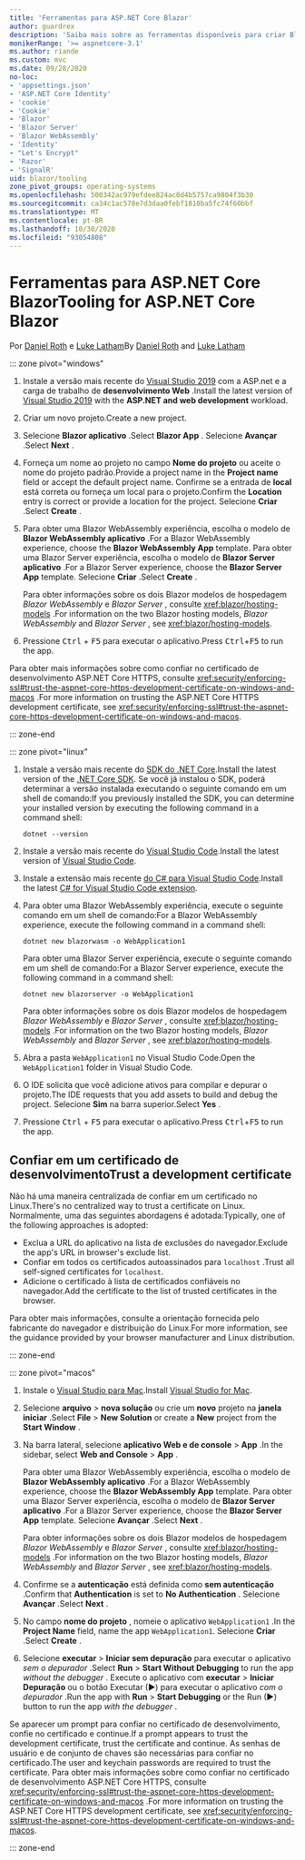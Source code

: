 ```yaml
---
title: 'Ferramentas para ASP.NET Core Blazor'
author: guardrex
description: 'Saiba mais sobre as ferramentas disponíveis para criar Blazor aplicativos.'
monikerRange: '>= aspnetcore-3.1'
ms.author: riande
ms.custom: mvc
ms.date: 09/28/2020
no-loc:
- 'appsettings.json'
- 'ASP.NET Core Identity'
- 'cookie'
- 'Cookie'
- 'Blazor'
- 'Blazor Server'
- 'Blazor WebAssembly'
- 'Identity'
- "Let's Encrypt"
- 'Razor'
- 'SignalR'
uid: blazor/tooling
zone_pivot_groups: operating-systems
ms.openlocfilehash: 500342ac979efdee824ac0d4b5757ca9804f3b30
ms.sourcegitcommit: ca34c1ac578e7d3daa0febf1810ba5fc74f60bbf
ms.translationtype: MT
ms.contentlocale: pt-BR
ms.lasthandoff: 10/30/2020
ms.locfileid: "93054808"
---
```

# <a name="tooling-for-aspnet-core-no-locblazor"></a><span data-ttu-id="7ccac-103">Ferramentas para ASP.NET Core Blazor</span><span class="sxs-lookup"><span data-stu-id="7ccac-103">Tooling for ASP.NET Core Blazor</span></span>

<span data-ttu-id="7ccac-104">Por [Daniel Roth](https://github.com/danroth27) e [Luke Latham](https://github.com/guardrex)</span><span class="sxs-lookup"><span data-stu-id="7ccac-104">By [Daniel Roth](https://github.com/danroth27) and [Luke Latham](https://github.com/guardrex)</span></span>

::: zone pivot="windows"

1. <span data-ttu-id="7ccac-105">Instale a versão mais recente do [Visual Studio 2019](https://visualstudio.microsoft.com/downloads/) com a ASP.net e a carga de trabalho de **desenvolvimento Web** .</span><span class="sxs-lookup"><span data-stu-id="7ccac-105">Install the latest version of [Visual Studio 2019](https://visualstudio.microsoft.com/downloads/) with the **ASP.NET and web development** workload.</span></span>

1. <span data-ttu-id="7ccac-106">Criar um novo projeto.</span><span class="sxs-lookup"><span data-stu-id="7ccac-106">Create a new project.</span></span>

1. <span data-ttu-id="7ccac-107">Selecione **Blazor aplicativo** .</span><span class="sxs-lookup"><span data-stu-id="7ccac-107">Select **Blazor App** .</span></span> <span data-ttu-id="7ccac-108">Selecione **Avançar** .</span><span class="sxs-lookup"><span data-stu-id="7ccac-108">Select **Next** .</span></span>

1. <span data-ttu-id="7ccac-109">Forneça um nome ao projeto no campo **Nome do projeto** ou aceite o nome do projeto padrão.</span><span class="sxs-lookup"><span data-stu-id="7ccac-109">Provide a project name in the **Project name** field or accept the default project name.</span></span> <span data-ttu-id="7ccac-110">Confirme se a entrada de **local** está correta ou forneça um local para o projeto.</span><span class="sxs-lookup"><span data-stu-id="7ccac-110">Confirm the **Location** entry is correct or provide a location for the project.</span></span> <span data-ttu-id="7ccac-111">Selecione **Criar** .</span><span class="sxs-lookup"><span data-stu-id="7ccac-111">Select **Create** .</span></span>

1. <span data-ttu-id="7ccac-112">Para obter uma Blazor WebAssembly experiência, escolha o modelo de **Blazor WebAssembly aplicativo** .</span><span class="sxs-lookup"><span data-stu-id="7ccac-112">For a Blazor WebAssembly experience, choose the **Blazor WebAssembly App** template.</span></span> <span data-ttu-id="7ccac-113">Para obter uma Blazor Server experiência, escolha o modelo de **Blazor Server aplicativo** .</span><span class="sxs-lookup"><span data-stu-id="7ccac-113">For a Blazor Server experience, choose the **Blazor Server App** template.</span></span> <span data-ttu-id="7ccac-114">Selecione **Criar** .</span><span class="sxs-lookup"><span data-stu-id="7ccac-114">Select **Create** .</span></span>

   <span data-ttu-id="7ccac-115">Para obter informações sobre os dois Blazor modelos de hospedagem *Blazor WebAssembly* e *Blazor Server* , consulte <xref:blazor/hosting-models> .</span><span class="sxs-lookup"><span data-stu-id="7ccac-115">For information on the two Blazor hosting models, *Blazor WebAssembly* and *Blazor Server* , see <xref:blazor/hosting-models>.</span></span>

1. <span data-ttu-id="7ccac-116">Pressione <kbd>Ctrl</kbd> + <kbd>F5</kbd> para executar o aplicativo.</span><span class="sxs-lookup"><span data-stu-id="7ccac-116">Press <kbd>Ctrl</kbd>+<kbd>F5</kbd> to run the app.</span></span>

<span data-ttu-id="7ccac-117">Para obter mais informações sobre como confiar no certificado de desenvolvimento ASP.NET Core HTTPS, consulte <xref:security/enforcing-ssl#trust-the-aspnet-core-https-development-certificate-on-windows-and-macos> .</span><span class="sxs-lookup"><span data-stu-id="7ccac-117">For more information on trusting the ASP.NET Core HTTPS development certificate, see <xref:security/enforcing-ssl#trust-the-aspnet-core-https-development-certificate-on-windows-and-macos>.</span></span>

::: zone-end

::: zone pivot="linux"

1. <span data-ttu-id="7ccac-118">Instale a versão mais recente do [SDK do .NET Core](https://dotnet.microsoft.com/download).</span><span class="sxs-lookup"><span data-stu-id="7ccac-118">Install the latest version of the [.NET Core SDK](https://dotnet.microsoft.com/download).</span></span> <span data-ttu-id="7ccac-119">Se você já instalou o SDK, poderá determinar a versão instalada executando o seguinte comando em um shell de comando:</span><span class="sxs-lookup"><span data-stu-id="7ccac-119">If you previously installed the SDK, you can determine your installed version by executing the following command in a command shell:</span></span>

   ```dotnetcli
   dotnet --version
   ```

1. <span data-ttu-id="7ccac-120">Instale a versão mais recente do [Visual Studio Code](https://code.visualstudio.com).</span><span class="sxs-lookup"><span data-stu-id="7ccac-120">Install the latest version of [Visual Studio Code](https://code.visualstudio.com).</span></span>

1. <span data-ttu-id="7ccac-121">Instale a extensão mais recente [do C# para Visual Studio Code](https://marketplace.visualstudio.com/items?itemName=ms-dotnettools.csharp).</span><span class="sxs-lookup"><span data-stu-id="7ccac-121">Install the latest [C# for Visual Studio Code extension](https://marketplace.visualstudio.com/items?itemName=ms-dotnettools.csharp).</span></span>

1. <span data-ttu-id="7ccac-122">Para obter uma Blazor WebAssembly experiência, execute o seguinte comando em um shell de comando:</span><span class="sxs-lookup"><span data-stu-id="7ccac-122">For a Blazor WebAssembly experience, execute the following command in a command shell:</span></span>

   ```dotnetcli
   dotnet new blazorwasm -o WebApplication1
   ```

   <span data-ttu-id="7ccac-123">Para obter uma Blazor Server experiência, execute o seguinte comando em um shell de comando:</span><span class="sxs-lookup"><span data-stu-id="7ccac-123">For a Blazor Server experience, execute the following command in a command shell:</span></span>

   ```dotnetcli
   dotnet new blazorserver -o WebApplication1
   ```

   <span data-ttu-id="7ccac-124">Para obter informações sobre os dois Blazor modelos de hospedagem *Blazor WebAssembly* e *Blazor Server* , consulte <xref:blazor/hosting-models> .</span><span class="sxs-lookup"><span data-stu-id="7ccac-124">For information on the two Blazor hosting models, *Blazor WebAssembly* and *Blazor Server* , see <xref:blazor/hosting-models>.</span></span>

1. <span data-ttu-id="7ccac-125">Abra a pasta `WebApplication1` no Visual Studio Code.</span><span class="sxs-lookup"><span data-stu-id="7ccac-125">Open the `WebApplication1` folder in Visual Studio Code.</span></span>

1. <span data-ttu-id="7ccac-126">O IDE solicita que você adicione ativos para compilar e depurar o projeto.</span><span class="sxs-lookup"><span data-stu-id="7ccac-126">The IDE requests that you add assets to build and debug the project.</span></span> <span data-ttu-id="7ccac-127">Selecione **Sim** na barra superior.</span><span class="sxs-lookup"><span data-stu-id="7ccac-127">Select **Yes** .</span></span>

1. <span data-ttu-id="7ccac-128">Pressione <kbd>Ctrl</kbd> + <kbd>F5</kbd> para executar o aplicativo.</span><span class="sxs-lookup"><span data-stu-id="7ccac-128">Press <kbd>Ctrl</kbd>+<kbd>F5</kbd> to run the app.</span></span>

## <a name="trust-a-development-certificate"></a><span data-ttu-id="7ccac-129">Confiar em um certificado de desenvolvimento</span><span class="sxs-lookup"><span data-stu-id="7ccac-129">Trust a development certificate</span></span>

<span data-ttu-id="7ccac-130">Não há uma maneira centralizada de confiar em um certificado no Linux.</span><span class="sxs-lookup"><span data-stu-id="7ccac-130">There's no centralized way to trust a certificate on Linux.</span></span> <span data-ttu-id="7ccac-131">Normalmente, uma das seguintes abordagens é adotada:</span><span class="sxs-lookup"><span data-stu-id="7ccac-131">Typically, one of the following approaches is adopted:</span></span>

* <span data-ttu-id="7ccac-132">Exclua a URL do aplicativo na lista de exclusões do navegador.</span><span class="sxs-lookup"><span data-stu-id="7ccac-132">Exclude the app's URL in browser's exclude list.</span></span>
* <span data-ttu-id="7ccac-133">Confiar em todos os certificados autoassinados para `localhost` .</span><span class="sxs-lookup"><span data-stu-id="7ccac-133">Trust all self-signed certificates for `localhost`.</span></span>
* <span data-ttu-id="7ccac-134">Adicione o certificado à lista de certificados confiáveis no navegador.</span><span class="sxs-lookup"><span data-stu-id="7ccac-134">Add the certificate to the list of trusted certificates in the browser.</span></span>

<span data-ttu-id="7ccac-135">Para obter mais informações, consulte a orientação fornecida pelo fabricante do navegador e distribuição do Linux.</span><span class="sxs-lookup"><span data-stu-id="7ccac-135">For more information, see the guidance provided by your browser manufacturer and Linux distribution.</span></span>

::: zone-end

::: zone pivot="macos"

1. <span data-ttu-id="7ccac-136">Instale o [Visual Studio para Mac](https://visualstudio.microsoft.com/vs/mac/).</span><span class="sxs-lookup"><span data-stu-id="7ccac-136">Install [Visual Studio for Mac](https://visualstudio.microsoft.com/vs/mac/).</span></span>

1. <span data-ttu-id="7ccac-137">Selecione **arquivo**  >  **nova solução** ou crie um **novo** projeto na **janela iniciar** .</span><span class="sxs-lookup"><span data-stu-id="7ccac-137">Select **File** > **New Solution** or create a **New** project from the **Start Window** .</span></span>

1. <span data-ttu-id="7ccac-138">Na barra lateral, selecione **aplicativo Web e de console**  >  **App** .</span><span class="sxs-lookup"><span data-stu-id="7ccac-138">In the sidebar, select **Web and Console** > **App** .</span></span>

   <span data-ttu-id="7ccac-139">Para obter uma Blazor WebAssembly experiência, escolha o modelo de **Blazor WebAssembly aplicativo** .</span><span class="sxs-lookup"><span data-stu-id="7ccac-139">For a Blazor WebAssembly experience, choose the **Blazor WebAssembly App** template.</span></span> <span data-ttu-id="7ccac-140">Para obter uma Blazor Server experiência, escolha o modelo de **Blazor Server aplicativo** .</span><span class="sxs-lookup"><span data-stu-id="7ccac-140">For a Blazor Server experience, choose the **Blazor Server App** template.</span></span> <span data-ttu-id="7ccac-141">Selecione **Avançar** .</span><span class="sxs-lookup"><span data-stu-id="7ccac-141">Select **Next** .</span></span>

   <span data-ttu-id="7ccac-142">Para obter informações sobre os dois Blazor modelos de hospedagem *Blazor WebAssembly* e *Blazor Server* , consulte <xref:blazor/hosting-models> .</span><span class="sxs-lookup"><span data-stu-id="7ccac-142">For information on the two Blazor hosting models, *Blazor WebAssembly* and *Blazor Server* , see <xref:blazor/hosting-models>.</span></span>

1. <span data-ttu-id="7ccac-143">Confirme se a **autenticação** está definida como **sem autenticação** .</span><span class="sxs-lookup"><span data-stu-id="7ccac-143">Confirm that **Authentication** is set to **No Authentication** .</span></span> <span data-ttu-id="7ccac-144">Selecione **Avançar** .</span><span class="sxs-lookup"><span data-stu-id="7ccac-144">Select **Next** .</span></span>

1. <span data-ttu-id="7ccac-145">No campo **nome do projeto** , nomeie o aplicativo `WebApplication1` .</span><span class="sxs-lookup"><span data-stu-id="7ccac-145">In the **Project Name** field, name the app `WebApplication1`.</span></span> <span data-ttu-id="7ccac-146">Selecione **Criar** .</span><span class="sxs-lookup"><span data-stu-id="7ccac-146">Select **Create** .</span></span>

1. <span data-ttu-id="7ccac-147">Selecione **executar**  >  **Iniciar sem depuração** para executar o aplicativo *sem o depurador* .</span><span class="sxs-lookup"><span data-stu-id="7ccac-147">Select **Run** > **Start Without Debugging** to run the app *without the debugger* .</span></span> <span data-ttu-id="7ccac-148">Execute o aplicativo com **executar**  >  **Iniciar Depuração** ou o botão Executar (&#9654;) para executar o aplicativo *com o depurador* .</span><span class="sxs-lookup"><span data-stu-id="7ccac-148">Run the app with **Run** > **Start Debugging** or the Run (&#9654;) button to run the app *with the debugger* .</span></span>

<span data-ttu-id="7ccac-149">Se aparecer um prompt para confiar no certificado de desenvolvimento, confie no certificado e continue.</span><span class="sxs-lookup"><span data-stu-id="7ccac-149">If a prompt appears to trust the development certificate, trust the certificate and continue.</span></span> <span data-ttu-id="7ccac-150">As senhas de usuário e de conjunto de chaves são necessárias para confiar no certificado.</span><span class="sxs-lookup"><span data-stu-id="7ccac-150">The user and keychain passwords are required to trust the certificate.</span></span> <span data-ttu-id="7ccac-151">Para obter mais informações sobre como confiar no certificado de desenvolvimento ASP.NET Core HTTPS, consulte <xref:security/enforcing-ssl#trust-the-aspnet-core-https-development-certificate-on-windows-and-macos> .</span><span class="sxs-lookup"><span data-stu-id="7ccac-151">For more information on trusting the ASP.NET Core HTTPS development certificate, see <xref:security/enforcing-ssl#trust-the-aspnet-core-https-development-certificate-on-windows-and-macos>.</span></span>

::: zone-end
